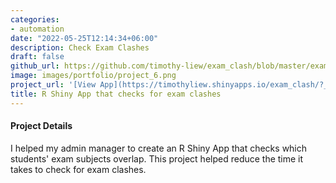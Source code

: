 ```yaml
---
categories:
- automation
date: "2022-05-25T12:14:34+06:00"
description: Check Exam Clashes
draft: false
github_url: https://github.com/timothy-liew/exam_clash/blob/master/exam_clash/app.R
image: images/portfolio/project_6.png
project_url: '[View App](https://timothyliew.shinyapps.io/exam_clash/?_ga=2.146240180.125099349.1677564439-2062239439.1661826792)'
title: R Shiny App that checks for exam clashes
---
```



#### Project Details

I helped my admin manager to create an R Shiny App that checks which students' exam subjects overlap. This project helped reduce the time it takes to check for exam clashes.
